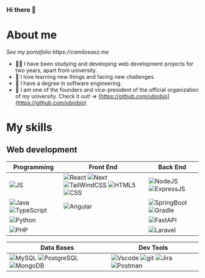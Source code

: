 ### Hi there 👋

# About me 

_See my portafolio https://camilosaez.me_

- 👨‍🎓 I have been studying and developing web development projects for two years, apart from university.
- 🌱 I love learning new things and facing new challenges.
- 🧠 I have a degree in software engineering.
- 📢 I am one of the founders and vice-president of the official organization of my university. Check it out! => [https://github.com/ubiobio](https://github.com/ubiobio)

# My skills

## Web development

| **Programming** |**Front End** |**Back End**|
|---|---|---|
|![JS](https://img.shields.io/badge/JavaScript-323330?style=for-the-badge&logo=javascript&logoColor=F7DF1E)| ![React](https://img.shields.io/badge/React-20232A?style=for-the-badge&logo=react&logoColor=61DAFB) ![Next](https://img.shields.io/badge/Next.js-000?logo=nextdotjs&logoColor=fff&style=for-the-badge) ![TailWindCSS](https://img.shields.io/badge/Tailwind_CSS-38B2AC?style=for-the-badge&logo=tailwind-css&logoColor=white) ![HTML5](https://img.shields.io/badge/HTML5-E34F26?style=for-the-badge&logo=html5&logoColor=white) ![CSS](https://img.shields.io/badge/CSS3-1572B6?style=for-the-badge&logo=css3&logoColor=white) | ![NodeJS](https://img.shields.io/badge/Node.js-339933?style=for-the-badge&logo=nodedotjs&logoColor=white) ![ExpressJS](https://img.shields.io/badge/Express.js-000000?style=for-the-badge&logo=express&logoColor=white) 
| ![Java](https://img.shields.io/badge/Java-ED8B00?style=for-the-badge&logo=openjdk&logoColor=white)  ![TypeScript](https://img.shields.io/badge/typescript-%23007ACC.svg?style=for-the-badge&logo=typescript&logoColor=white)| ![Angular](https://img.shields.io/badge/Angular-DD0031?style=for-the-badge&logo=angular&logoColor=white)  | ![SpringBoot](https://img.shields.io/badge/Spring_Boot-F2F4F9?style=for-the-badge&logo=spring-boot) ![Gradle](https://img.shields.io/badge/Gradle-02303A?style=for-the-badge&logo=gradle&logoColor=white)|
 ![Python](https://img.shields.io/badge/python-3670A0?style=for-the-badge&logo=python&logoColor=ffdd54) || ![FastAPI](https://img.shields.io/badge/FastAPI-005571?style=for-the-badge&logo=fastapi) 
 ![PHP](https://img.shields.io/badge/php-%23777BB4.svg?style=for-the-badge&logo=php&logoColor=white) || ![Laravel](https://img.shields.io/badge/laravel-%23FF2D20.svg?style=for-the-badge&logo=laravel&logoColor=white)


| **Data Bases** | **Dev Tools** |
| --- | --- |
|![MySQL](https://img.shields.io/badge/MySQL-005C84?style=for-the-badge&logo=mysql&logoColor=white) ![PostgreSQL](https://img.shields.io/badge/PostgreSQL-316192?style=for-the-badge&logo=postgresql&logoColor=white) ![MongoDB](https://img.shields.io/badge/MongoDB-4EA94B?style=for-the-badge&logo=mongodb&logoColor=white) | ![Vscode](https://img.shields.io/badge/VSCode-0078D4?style=for-the-badge&logo=visual%20studio%20code&logoColor=white) ![git](	https://img.shields.io/badge/GIT-E44C30?style=for-the-badge&logo=git&logoColor=white) ![Jira](https://img.shields.io/badge/Jira-232F3E?style=for-the-badge&logo=JiraSoftware&logoColor=0052CC) ![Postman](https://img.shields.io/badge/Postman-FF6C37?style=for-the-badge&logo=postman&logoColor=white)
